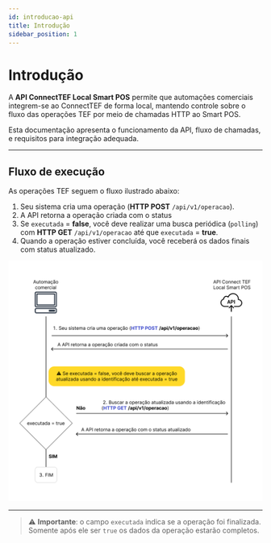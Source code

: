 ```yaml
---
id: introducao-api
title: Introdução
sidebar_position: 1
---
```


# Introdução

A **API ConnectTEF Local Smart POS** permite que automações comerciais integrem-se ao ConnectTEF de forma local, mantendo controle sobre o fluxo das operações TEF por meio de chamadas HTTP ao Smart POS.

Esta documentação apresenta o funcionamento da API, fluxo de chamadas, e requisitos para integração adequada.

---

## Fluxo de execução

As operações TEF seguem o fluxo ilustrado abaixo:

1. Seu sistema cria uma operação (**HTTP POST** `/api/v1/operacao`).
2. A API retorna a operação criada com o status
3. Se `executada` = **false**, você deve realizar uma busca periódica (`polling`) com **HTTP GET** `/api/v1/operacao` até que `executada` = **true**.
4. Quando a operação estiver concluída, você receberá os dados finais com status atualizado.

![img.png](img.png)

---

> ⚠️ **Importante**: o campo `executada` indica se a operação foi finalizada. Somente após ele ser `true` os dados da operação estarão completos.
